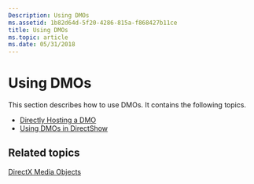 ```yaml
---
Description: Using DMOs
ms.assetid: 1b82d64d-5f20-4286-815a-f868427b11ce
title: Using DMOs
ms.topic: article
ms.date: 05/31/2018
---
```


# Using DMOs

This section describes how to use DMOs. It contains the following topics.

-   [Directly Hosting a DMO](directly-hosting-a-dmo.md)
-   [Using DMOs in DirectShow](using-dmos-in-directshow.md)

## Related topics

<dl> <dt>

[DirectX Media Objects](directx-media-objects.md)
</dt> </dl>

 

 



